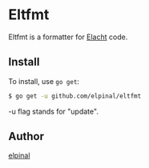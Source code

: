 # Eltfmt

Eltfmt is a formatter for [Elacht](https://github.com/elpinal/elacht) code.

## Install

To install, use `go get`:

```bash
$ go get -u github.com/elpinal/eltfmt
```

-u flag stands for "update".

## Author

[elpinal](https://github.com/elpinal)
